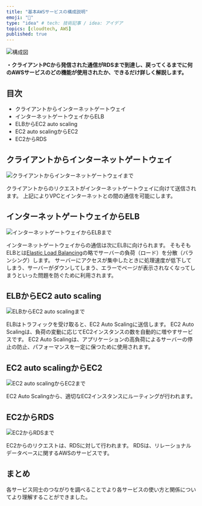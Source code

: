 ```yaml
---
title: "基本AWSサービスの構成説明"
emoji: "📝"
type: "idea" # tech: 技術記事 / idea: アイデア
topics: [cloudtech, AWS]
published: true
---
```


![構成図](https://storage.googleapis.com/zenn-user-upload/561fe06a3e2e-20230707.png)

**・クライアントPCから発信された通信がRDSまで到達し、戻ってくるまでに何のAWSサービスのどの機能が使用されたか、できるだけ詳しく解説します。**

## 目次

- クライアントからインターネットゲートウェイ
- インターネットゲートウェイからELB
- ELBからEC2 auto scaling
- EC2 auto scalingからEC2
- EC2からRDS

## クライアントからインターネットゲートウェイ

![クライアントからインターネットゲートウェイまで](https://storage.googleapis.com/zenn-user-upload/818fcc67fdee-20230707.png)

クライアントからのリクエストがインターネットゲートウェイに向けて送信されます。
上記によりVPCとインターネットとの間の通信を可能にします。

## インターネットゲートウェイからELB

![インターネットゲートウェイからELBまで](https://storage.googleapis.com/zenn-user-upload/ee236df52ae0-20230707.png)

インターネットゲートウェイからの通信は次にELBに向けられます。
そもそもELBとは[Elastic Load Balancing](https://aws.amazon.com/jp/elasticloadbalancing/)の略でサーバーの負荷（ロード）を分散（バランシング）します。
サーバーにアクセスが集中したときに処理速度が低下してしまう、サーバーがダウンしてしまう、エラーでページが表示されなくなってしまうといった問題を防ぐために利用されます。

## ELBからEC2 auto scaling

![ELBからEC2 auto scalingまで](https://storage.googleapis.com/zenn-user-upload/ea313e2cf784-20230707.png)

ELBはトラフィックを受け取ると、EC2 Auto Scalingに送信します。
EC2 Auto Scalingは、負荷の変動に応じてEC2インスタンスの数を自動的に増やすサービスです。
EC2 Auto Scalingは、アプリケーションの高負荷によるサーバーの停止の防止、パフォーマンスを一定に保つために使用されます。

## EC2 auto scalingからEC2

![EC2 auto scalingからEC2まで](https://storage.googleapis.com/zenn-user-upload/fc3126c92c3b-20230707.png)

EC2 Auto Scalingから、適切なEC2インスタンスにルーティングが行われます。

## EC2からRDS

![EC2からRDSまで](https://storage.googleapis.com/zenn-user-upload/3212d7f89e6f-20230707.png)

EC2からのリクエストは、RDSに対して行われます。
RDSは、リレーショナルデータベースに関するAWSのサービスです。

## まとめ

各サービス同士のつながりを調べることでより各サービスの使い方と関係についてより理解することができました。